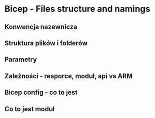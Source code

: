 # Bicep - Files structure and namings

## Konwencja nazewnicza
## Struktura plików i folderów 
## Parametry
## Zależności - resporce, moduł, api vs ARM
## Bicep config - co  to jest
## Co  to jest moduł
